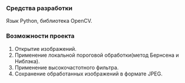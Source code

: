 ### Средства разработки
Язык Python, библиотека OpenCV.
### Возможности проекта

1. Открытие изображений.
2. Применение локальной пороговой обработки(метод Бернсена и Ниблэка).
4. Применение высокочастотного фильтра.
5. Сохранение обработанных изображений в формате JPEG.